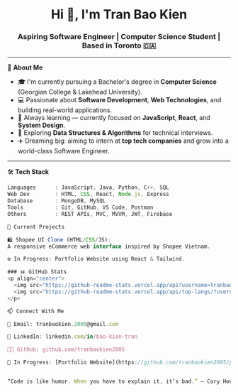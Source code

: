 <h1 align="center">Hi 👋, I'm Tran Bao Kien</h1>
<h3 align="center">Aspiring Software Engineer | Computer Science Student | Based in Toronto 🇨🇦</h3>

---

🌱 **About Me**

- 🎓 I'm currently pursuing a Bachelor's degree in **Computer Science** (Georgian College & Lakehead University).
- 💻 Passionate about **Software Development**, **Web Technologies**, and building real-world applications.
- 🚀 Always learning — currently focused on **JavaScript**, **React**, and **System Design**.
- 🧠 Exploring **Data Structures & Algorithms** for technical interviews.
- ✈️ Dreaming big: aiming to intern at **top tech companies** and grow into a world-class Software Engineer.

---

🛠️ **Tech Stack**

```ts
Languages      : JavaScript, Java, Python, C++, SQL  
Web Dev        : HTML, CSS, React, Node.js, Express  
Database       : MongoDB, MySQL  
Tools          : Git, GitHub, VS Code, Postman  
Others         : REST APIs, MVC, MVVM, JWT, Firebase 

📌 Current Projects

🛍️ Shopee UI Clone (HTML/CSS/JS):
A responsive eCommerce web interface inspired by Shopee Vietnam.

⚙️ In Progress: Portfolio Website using React & Tailwind.

### 📊 GitHub Stats  
<p align="center">
  <img src="https://github-readme-stats.vercel.app/api?username=tranbaokien2005&show_icons=true&theme=github_dark" height="180"/>
  <img src="https://github-readme-stats.vercel.app/api/top-langs/?username=tranbaokien2005&layout=compact&theme=github_dark" height="180"/>
</p>

📫 Connect With Me

📧 Email: tranbaokien.2005@gmail.com

💼 LinkedIn: linkedin.com/in/bao-kien-tran

🧑‍💻 GitHub: github.com/tranbaokien2005

🔨 In Progress: [Portfolio Website](https://github.com/tranbaokien2005/portfolio) using React & Tailwind.


“Code is like humor. When you have to explain it, it’s bad.” – Cory House
